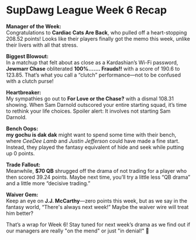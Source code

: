 # SupDawg League Week 6 Recap

**Manager of the Week:**  
Congratulations to **Cardiac Cats Are Back**, who pulled off a heart-stopping 208.52 points! Looks like their players finally got the memo this week, unlike their livers with all that stress.

**Biggest Blowout:**  
In a matchup that felt about as close as a Kardashian’s Wi-Fi password, **Jewmarr Chase** obliterated **100%……. Frauds!!** with a score of 190.6 to 123.85. That’s what you call a “clutch” performance—not to be confused with a clutch purse!

**Heartbreaker:**  
My sympathies go out to **For Love or the Chase?** with a dismal 108.31 showing. When Sam Darnold outscored your entire starting squad, it’s time to rethink your life choices. Spoiler alert: It involves not starting Sam Darnold.

**Bench Oops:**  
**my gochu is dak dak** might want to spend some time with their bench, where *CeeDee Lamb* and *Justin Jefferson* could have made a fine start. Instead, they played the fantasy equivalent of hide and seek while putting up 0 points. 

**Trade Fallout:**  
Meanwhile, **$70 QB** shrugged off the drama of not trading for a player who then scored 39.24 points. Maybe next time, you’ll try a little less “QB drama” and a little more “decisive trading.” 

**Waiver Gem:**  
Keep an eye on **J.J. McCarthy**—zero points this week, but as we say in the fantasy world, “There's always next week!” Maybe the waiver wire will treat him better?

That’s a wrap for Week 6! Stay tuned for next week’s drama as we find out if our managers are really "on the mend" or just "in denial!" 🏈